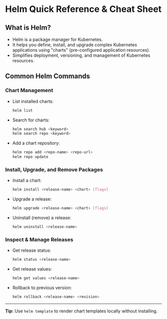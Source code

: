 # Helm Quick Reference & Cheat Sheet

## What is Helm?

- Helm is a package manager for Kubernetes.
- It helps you define, install, and upgrade complex Kubernetes applications using "charts" (pre-configured application resources).
- Simplifies deployment, versioning, and management of Kubernetes resources.

## Common Helm Commands

### Chart Management

- List installed charts:
  ```bash
  helm list
  ```
- Search for charts:
  ```bash
  helm search hub <keyword>
  helm search repo <keyword>
  ```
- Add a chart repository:
  ```bash
  helm repo add <repo-name> <repo-url>
  helm repo update
  ```

### Install, Upgrade, and Remove Packages

- Install a chart:
  ```bash
  helm install <release-name> <chart> [flags]
  ```
- Upgrade a release:
  ```bash
  helm upgrade <release-name> <chart> [flags]
  ```
- Uninstall (remove) a release:
  ```bash
  helm uninstall <release-name>
  ```

### Inspect & Manage Releases

- Get release status:
  ```bash
  helm status <release-name>
  ```
- Get release values:
  ```bash
  helm get values <release-name>
  ```
- Rollback to previous version:
  ```bash
  helm rollback <release-name> <revision>
  ```

---

**Tip:** Use `helm template` to render chart templates locally without installing.
